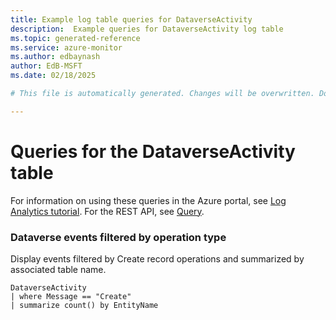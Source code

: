 ```yaml
---
title: Example log table queries for DataverseActivity
description:  Example queries for DataverseActivity log table
ms.topic: generated-reference
ms.service: azure-monitor
ms.author: edbaynash
author: EdB-MSFT
ms.date: 02/18/2025

# This file is automatically generated. Changes will be overwritten. Do not change this file directly. 

---
```


# Queries for the DataverseActivity table

For information on using these queries in the Azure portal, see [Log Analytics tutorial](/azure/azure-monitor/logs/log-analytics-tutorial). For the REST API, see [Query](/rest/api/loganalytics/query).


### Dataverse events filtered by operation type  


Display events filtered by Create record operations and summarized by associated table name.  

```query
DataverseActivity
| where Message == "Create"
| summarize count() by EntityName
```


